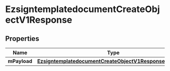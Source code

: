 
# EzsigntemplatedocumentCreateObjectV1Response

## Properties
| Name | Type | Description | Notes |
| ------------ | ------------- | ------------- | ------------- |
| **mPayload** | [**EzsigntemplatedocumentCreateObjectV1ResponseMPayload**](EzsigntemplatedocumentCreateObjectV1ResponseMPayload.md) |  |  |



